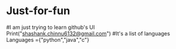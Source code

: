 # Just-for-fun
#I am just trying to learn github's UI
Print("shashank.chinnu6132@gmail.com")
#It's a list of languages
Languages ={"python","java","c"}
